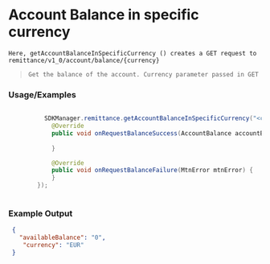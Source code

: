 
# Account Balance in specific currency

`Here, getAccountBalanceInSpecificCurrency () creates a GET request to remittance/v1_0/account/balance/{currency}`

> `Get the balance of the account. Currency parameter passed in GET`

### Usage/Examples


```java

          SDKManager.remittance.getAccountBalanceInSpecificCurrency("<currency>",new RequestBalanceInterface() {
            @Override
            public void onRequestBalanceSuccess(AccountBalance accountBalance) {
             
            }

            @Override
            public void onRequestBalanceFailure(MtnError mtnError) {
            }
        });
     
```


### Example Output

```json
 {
   "availableBalance": "0",
    "currency": "EUR"
 }

```


